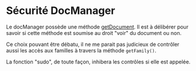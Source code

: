 # Sécurité DocManager

Le docManager possède une méthode [getDocument][getDocument]. Il est à délibérer
pour savoir si cette méthode est soumise au droit "voir" du document ou non.

Ce choix pouvant être débatu, il ne me parait pas judicieux de contrôler aussi
les accès aux familles à travers la méthode `getFamily()`.

La fonction "sudo", de toute façon, inhibera les contrôles si elle est appelée.

[getDocument]:       #core-ref:dfa0762f-6ff3-4349-bd21-6442740d9dcc